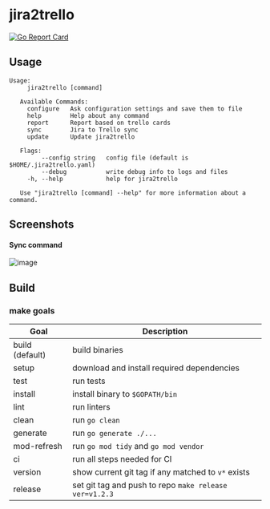 # jira2trello
[![Go Report Card](https://goreportcard.com/badge/github.com/Brialius/jira2trello)](https://goreportcard.com/report/github.com/Brialius/jira2trello)

## Usage
```
Usage:
     jira2trello [command]
   
   Available Commands:
     configure   Ask configuration settings and save them to file
     help        Help about any command
     report      Report based on trello cards
     sync        Jira to Trello sync
     update      Update jira2trello
   
   Flags:
         --config string   config file (default is $HOME/.jira2trello.yaml)
         --debug           write debug info to logs and files
     -h, --help            help for jira2trello
   
   Use "jira2trello [command] --help" for more information about a command.   
```
## Screenshots
#### Sync command
![image](https://user-images.githubusercontent.com/6441812/91293559-df93a400-e7a0-11ea-9a41-8ba0207c08c1.png)

## Build
### make goals
|Goal|Description|
|----|-----------|
|build (default)|build binaries|
|setup|download and install required dependencies|
|test|run tests|
|install|install binary to `$GOPATH/bin`|
|lint|run linters|
|clean|run `go clean`|
|generate|run `go generate ./...`|
|mod-refresh|run `go mod tidy` and `go mod vendor`|
|ci|run all steps needed for CI|
|version|show current git tag if any matched to `v*` exists|
|release|set git tag and push to repo `make release ver=v1.2.3`|

